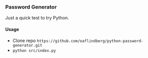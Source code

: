 ### Password Generator

Just a quick test to try Python. 

#### Usage
- Clone repo `https://github.com/oaflindberg/python-password-generator.git`
- `python src/index.py`
